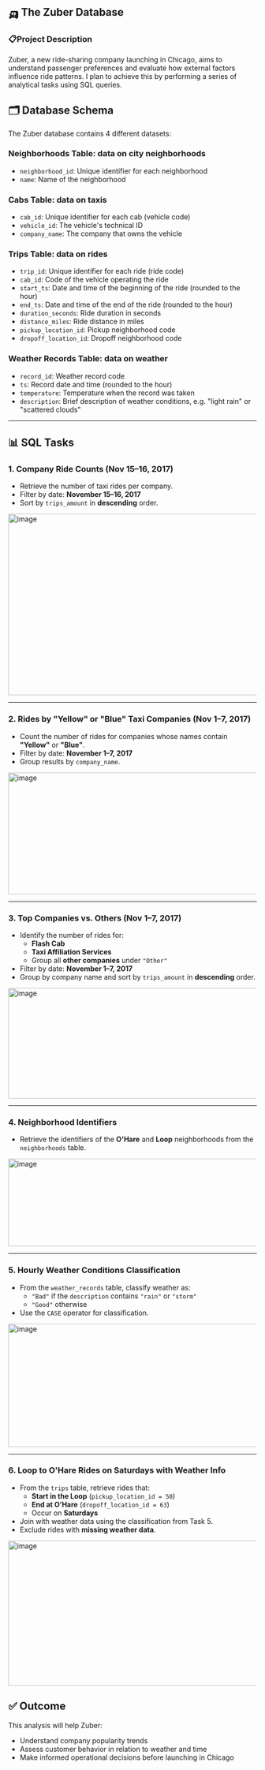 ## 🛺 The Zuber Database
### 📋Project Description
Zuber, a new ride-sharing company launching in Chicago, aims to understand passenger preferences and evaluate how external factors influence ride patterns. I plan to achieve this by performing a series of analytical tasks using SQL queries.

## 🗂️ Database Schema
The Zuber database contains 4 different datasets:

### Neighborhoods Table: data on city neighborhoods
- `neighborhood_id`: Unique identifier for each neighborhood
- `name`: Name of the neighborhood

### Cabs Table: data on taxis
- `cab_id`: Unique identifier for each cab (vehicle code)
- `vehicle_id`: The vehicle's technical ID
- `company_name`: The company that owns the vehicle

### Trips Table: data on rides
- `trip_id`: Unique identifier for each ride (ride code)
- `cab_id`: Code of the vehicle operating the ride
- `start_ts`: Date and time of the beginning of the ride (rounded to the hour)
- `end_ts`: Date and time of the end of the ride (rounded to the hour)
- `duration_seconds`: Ride duration in seconds
- `distance_miles`: Ride distance in miles
- `pickup_location_id`: Pickup neighborhood code
- `dropoff_location_id`: Dropoff neighborhood code

### Weather Records Table: data on weather
- `record_id`: Weather record code
- `ts`: Record date and time (rounded to the hour)
- `temperature`: Temperature when the record was taken
- `description`: Brief description of weather conditions, e.g. "light rain" or "scattered clouds"

---

## 📊 SQL Tasks

### 1. Company Ride Counts (Nov 15–16, 2017)
- Retrieve the number of taxi rides per company.
- Filter by date: **November 15–16, 2017**
- Sort by `trips_amount` in **descending** order.
<img width="924" height="368" alt="image" src="https://github.com/user-attachments/assets/526cb433-0bb5-4f04-b589-7c4826694756" />

---

### 2. Rides by "Yellow" or "Blue" Taxi Companies (Nov 1–7, 2017)
- Count the number of rides for companies whose names contain **"Yellow"** or **"Blue"**.
- Filter by date: **November 1–7, 2017**
- Group results by `company_name`.
<img width="834" height="247" alt="image" src="https://github.com/user-attachments/assets/b1bee4a2-20a9-4215-90d1-791a31af9bd5" />

---

### 3. Top Companies vs. Others (Nov 1–7, 2017)
- Identify the number of rides for:
  - **Flash Cab**
  - **Taxi Affiliation Services**
  - Group all **other companies** under `"Other"`
- Filter by date: **November 1–7, 2017**
- Group by company name and sort by `trips_amount` in **descending** order.
<img width="741" height="224" alt="image" src="https://github.com/user-attachments/assets/948ea7de-bf49-4e64-91ba-d2235ed5ab3b" />

---

### 4. Neighborhood Identifiers
- Retrieve the identifiers of the **O'Hare** and **Loop** neighborhoods from the `neighborhoods` table.
<img width="672" height="178" alt="image" src="https://github.com/user-attachments/assets/a9d3070c-c971-4db8-870a-07e47eecde5e" />

---

### 5. Hourly Weather Conditions Classification
- From the `weather_records` table, classify weather as:
  - `"Bad"` if the `description` contains `"rain"` or `"storm"`
  - `"Good"` otherwise
- Use the `CASE` operator for classification.
<img width="747" height="250" alt="image" src="https://github.com/user-attachments/assets/cfbe8185-6dca-4adf-bf23-0dcead257ebc" />

---

### 6. Loop to O'Hare Rides on Saturdays with Weather Info
- From the `trips` table, retrieve rides that:
  - **Start in the Loop** (`pickup_location_id = 50`)
  - **End at O’Hare** (`dropoff_location_id = 63`)
  - Occur on **Saturdays**
- Join with weather data using the classification from Task 5.
- Exclude rides with **missing weather data**.
<img width="798" height="294" alt="image" src="https://github.com/user-attachments/assets/6a8469d8-c568-46a0-ab34-be18e3e1e46d" />


## ✅ Outcome
This analysis will help Zuber:
- Understand company popularity trends
- Assess customer behavior in relation to weather and time
- Make informed operational decisions before launching in Chicago

